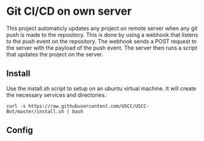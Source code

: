 # Git CI/CD on own server
This project automaticly updates any project on remote server when any git push is made to the repository. This is done by using a webhook that listens to the push event on the repository. The webhook sends a POST request to the server with the payload of the push event. The server then runs a script that updates the project on the server.

## Install
Use the install.sh script to setup on an ubuntu virtual machine. It will create the necessary services and directories.
```
curl -s https://raw.githubusercontent.com/USCC/USCC-Bot/master/install.sh | bash 
```

## Config
